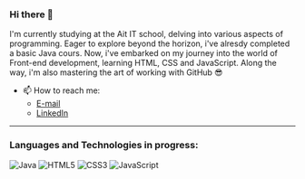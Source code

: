 ### Hi there 👋

I'm currently studying at the Ait IT school,
delving into various aspects of programming.
Eager to explore beyond the horizon, i've alresdy completed
a basic Java cours. Now, i've embarked on my journey into
the world of Front-end development, learning HTML, CSS 
and JavaScript. Along the way, i'm also mastering the
art of working with GitHub 😎

- 📫 How to reach me:
  * [E-mail](mailto:loonatune@gmail.com)
  * [LinkedIn](https://www.linkedin.com/in/leon-zuev-63045b273/)

- - -
### Languages and Technologies in progress:

![Java](https://img.shields.io/badge/-Java-007396?style=for-the-badge&logo=Java&logoColor=white)
![HTML5](https://img.shields.io/badge/-HTML5-E34F26?style=for-the-badge&logo=HTML5&logoColor=white)
![CSS3](https://img.shields.io/badge/-CSS3-1572B6?style=for-the-badge&logo=CSS3&logoColor=white)
![JavaScript](https://img.shields.io/badge/-JavaScript-F7DF1E?style=for-the-badge&logo=JavaScript&logoColor=black)
